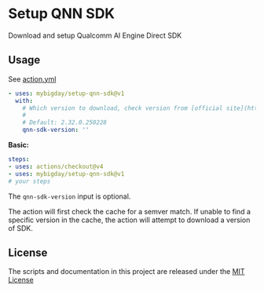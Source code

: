 # Setup QNN SDK

Download and setup Qualcomm AI Engine Direct SDK

## Usage

See [action.yml](action.yml)

<!-- start usage -->
```yaml
- uses: mybigday/setup-qnn-sdk@v1
  with:
    # Which version to download, check version from [official site](https://www.qualcomm.com/developer/software/qualcomm-ai-engine-direct-sdk).
    #
    # Default: 2.32.0.250228
    qnn-sdk-version: ''
```
<!-- end usage -->

**Basic:**

```yaml
steps:
- uses: actions/checkout@v4
- uses: mybigday/setup-qnn-sdk@v1
# your steps
```

The `qnn-sdk-version` input is optional.

The action will first check the cache for a semver match. If unable to find a specific version in the cache, the action will attempt to download a version of SDK.

## License

The scripts and documentation in this project are released under the [MIT License](LICENSE)
